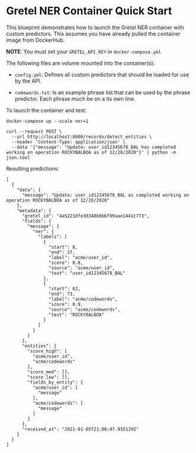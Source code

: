 # Gretel NER Container Quick Start

This blueprint demonstrates how to launch the Gretel NER container with custom predictors. This assumes you have already
pulled the container image from DockerHub.

**NOTE**: You must set your `GRETEL_API_KEY` in `docker-compose.yml`

The following files are volume mounted into the container(s):

- `config.yml`: Defines all custom predictors that should be loaded for use by the API.

- `codewords.txt`: Is an example phrase list that can be used by the phrase predictor. Each phrase much be on a its own line.

To launch the container and test:

```
docker-compose up --scale ner=1
```

```
curl --request POST \
  --url http://localhost:8000/records/detect_entities \
  --header 'Content-Type: application/json' \
  --data '{"message": "Update: user_id12345678_BAL has completed working on operation ROCKYBALBOA as of 12/28/2020"}' | python -m json.tool
```

Resulting predictions:

```
[
  {
    "data": {
      "message": "Update: user_id12345678_BAL as completed working on operation ROCKYBALBOA as of 12/28/2020"
    },
    "metadata": {
      "gretel_id": "4a5223dfe38348b6bbf99aae1441c773",
      "fields": {
        "message": {
          "ner": {
            "labels": [
              {
                "start": 8,
                "end": 27,
                "label": "acme/user_id",
                "score": 0.8,
                "source": "acme/user_id",
                "text": "user_id12345678_BAL"
              },
              {
                "start": 62,
                "end": 73,
                "label": "acme/codewords",
                "score": 0.9,
                "source": "acme/codewords",
                "text": "ROCKYBALBOA"
              }
            ]
          }
        }
      },
      "entities": {
        "score_high": [
          "acme/user_id",
          "acme/codewords"
        ],
        "score_med": [],
        "score_low": [],
        "fields_by_entity": {
          "acme/user_id": [
            "message"
          ],
          "acme/codewords": [
            "message"
          ]
        }
      },
      "received_at": "2021-01-05T21:08:47.935139Z"
    }
  }
]
```